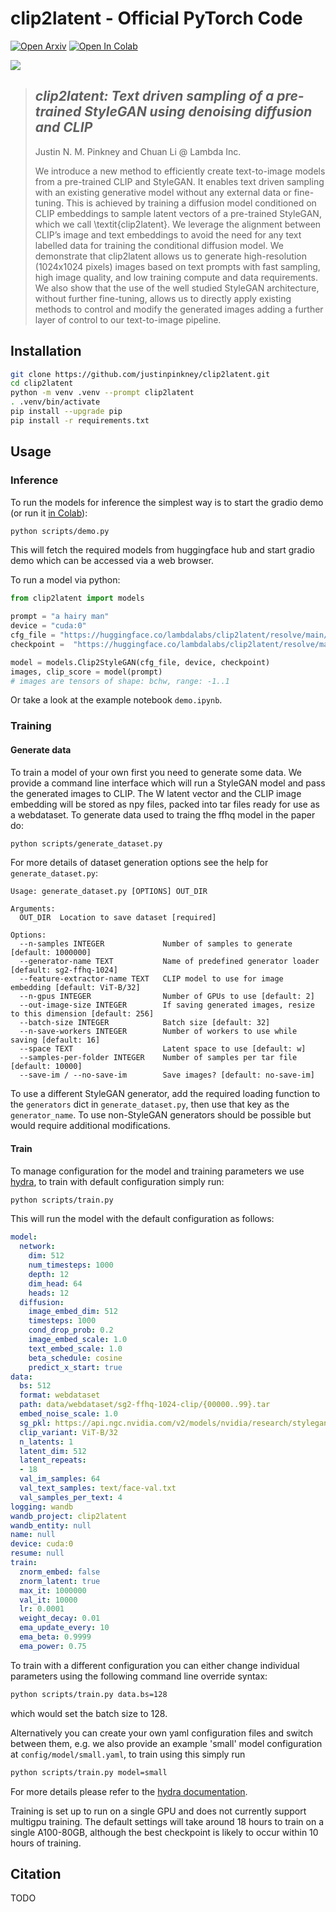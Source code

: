 # clip2latent - Official PyTorch Code

[![Open Arxiv](https://img.shields.io/badge/arXiv-tbc.tbc-b31b1b.svg)](TODO)
[![Open In Colab](https://colab.research.google.com/assets/colab-badge.svg)](https://colab.research.google.com/github/justinpinkney/clip2latent/blob/main/demo.ipynb)

![](images/headline-large.jpeg)

> ## _clip2latent: Text driven sampling of a pre-trained StyleGAN using denoising diffusion and CLIP_
>
> Justin N. M. Pinkney and Chuan Li
> @ Lambda Inc.
>
> We introduce a new method to efficiently create text-to-image models from a pre-trained CLIP and StyleGAN. It enables text driven sampling with an existing generative model without any external data or fine-tuning. This is achieved by training a diffusion model conditioned on CLIP embeddings to sample latent vectors of a pre-trained StyleGAN, which we call \textit{clip2latent}. We leverage the alignment between CLIP’s image and text embeddings to avoid the need for any text labelled data for training the conditional diffusion model. We demonstrate that clip2latent allows us to generate high-resolution (1024x1024 pixels) images based on text prompts with fast sampling, high image quality, and low training compute and data requirements. We also show that the use of the well studied StyleGAN architecture, without further fine-tuning, allows us to directly apply existing methods to control and modify the generated images adding a further layer of control to our text-to-image pipeline.


## Installation

```bash
git clone https://github.com/justinpinkney/clip2latent.git
cd clip2latent
python -m venv .venv --prompt clip2latent
. .venv/bin/activate
pip install --upgrade pip
pip install -r requirements.txt
```

## Usage

### Inference

To run the models for inference the simplest way is to start the gradio demo (or run it [in Colab](https://colab.research.google.com/github/justinpinkney/clip2latent/blob/demo/colab-gradio.ipynb)):

```bash
python scripts/demo.py
```

This will fetch the required models from huggingface hub and start gradio demo which can be accessed via a web browser.

To run a model via python:

```python
from clip2latent import models

prompt = "a hairy man"
device = "cuda:0"
cfg_file = "https://huggingface.co/lambdalabs/clip2latent/resolve/main/ffhq-sg2-510.yaml"
checkpoint =  "https://huggingface.co/lambdalabs/clip2latent/resolve/main/ffhq-sg2-510.ckpt"

model = models.Clip2StyleGAN(cfg_file, device, checkpoint)
images, clip_score = model(prompt)
# images are tensors of shape: bchw, range: -1..1
```

Or take a look at the example notebook `demo.ipynb`.

### Training

#### Generate data

To train a model of your own first you need to generate some data. We provide a command line interface which will run a StyleGAN model and pass the generated images to CLIP. The W latent vector and the CLIP image embedding will be stored as npy files, packed into tar files ready for use as a webdataset. To generate data used to traing the ffhq model in the paper do:

```bash
python scripts/generate_dataset.py
```

For more details of dataset generation options see the help for `generate_dataset.py`:

```
Usage: generate_dataset.py [OPTIONS] OUT_DIR

Arguments:
  OUT_DIR  Location to save dataset [required]

Options:
  --n-samples INTEGER             Number of samples to generate [default: 1000000]
  --generator-name TEXT           Name of predefined generator loader [default: sg2-ffhq-1024]
  --feature-extractor-name TEXT   CLIP model to use for image embedding [default: ViT-B/32]
  --n-gpus INTEGER                Number of GPUs to use [default: 2]
  --out-image-size INTEGER        If saving generated images, resize to this dimension [default: 256]
  --batch-size INTEGER            Batch size [default: 32]
  --n-save-workers INTEGER        Number of workers to use while saving [default: 16]
  --space TEXT                    Latent space to use [default: w]
  --samples-per-folder INTEGER    Number of samples per tar file [default: 10000]
  --save-im / --no-save-im        Save images? [default: no-save-im]
```

To use a different StyleGAN generator, add the required loading function to the `generators` dict in `generate_dataset.py`, then use that key as the `generator_name`. To use non-StyleGAN generators should be possible but would require additional modifications.

#### Train

To manage configuration for the model and training parameters we use [hydra](https://hydra.cc/), to train with default configuration simply run:

```bash
python scripts/train.py
```

This will run the model with the default configuration as follows:

```yaml
model:
  network:
    dim: 512
    num_timesteps: 1000
    depth: 12
    dim_head: 64
    heads: 12
  diffusion:
    image_embed_dim: 512
    timesteps: 1000
    cond_drop_prob: 0.2
    image_embed_scale: 1.0
    text_embed_scale: 1.0
    beta_schedule: cosine
    predict_x_start: true
data:
  bs: 512
  format: webdataset
  path: data/webdataset/sg2-ffhq-1024-clip/{00000..99}.tar
  embed_noise_scale: 1.0
  sg_pkl: https://api.ngc.nvidia.com/v2/models/nvidia/research/stylegan2/versions/1/files/stylegan2-ffhq-1024x1024.pkl
  clip_variant: ViT-B/32
  n_latents: 1
  latent_dim: 512
  latent_repeats:
  - 18
  val_im_samples: 64
  val_text_samples: text/face-val.txt
  val_samples_per_text: 4
logging: wandb
wandb_project: clip2latent
wandb_entity: null
name: null
device: cuda:0
resume: null
train:
  znorm_embed: false
  znorm_latent: true
  max_it: 1000000
  val_it: 10000
  lr: 0.0001
  weight_decay: 0.01
  ema_update_every: 10
  ema_beta: 0.9999
  ema_power: 0.75
```

To train with a different configuration you can either change individual parameters using the following command line override syntax:

```bash
python scripts/train.py data.bs=128
```

which would set the batch size to 128.

Alternatively you can create your own yaml configuration files and switch between them, e.g. we also provide an example 'small' model configuration at `config/model/small.yaml`, to train using this simply run

```bash
python scripts/train.py model=small
```

For more details please refer to the [hydra documentation](https://hydra.cc/docs/intro/).

Training is set up to run on a single GPU and does not currently support multigpu training. The default settings will take around 18 hours to train on a single A100-80GB, although the best checkpoint is likely to occur within 10 hours of training.

## Citation

TODO